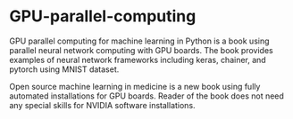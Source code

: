 # GPU-parallel-computing
GPU parallel computing for machine learning in Python is a book using parallel neural network computing with GPU boards. The book provides examples of neural network frameworks including keras, chainer, and pytorch using MNIST dataset.

Open source machine learning in medicine is a new book using fully automated installations for GPU boards. Reader of the book does not need  any special skills for NVIDIA software installations.
